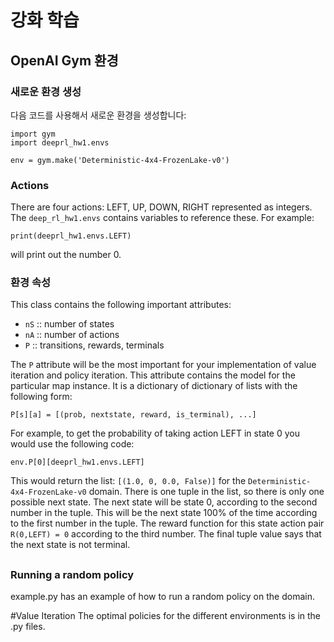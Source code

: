# 강화 학습

## OpenAI Gym 환경
### 새로운 환경 생성

다음 코드를 사용해서 새로운 환경을 생성합니다: 

```
import gym
import deeprl_hw1.envs

env = gym.make('Deterministic-4x4-FrozenLake-v0')
```

### Actions

There are four actions: LEFT, UP, DOWN, RIGHT represented as
integers. The `deep_rl_hw1.envs` contains variables to reference
these. For example:

```
print(deeprl_hw1.envs.LEFT)
```

will print out the number 0.

### 환경 속성

This class contains the following important attributes:

- `nS` :: number of states
- `nA` :: number of actions
- `P` :: transitions, rewards, terminals

The `P` attribute will be the most important for your implementation
of value iteration and policy iteration. This attribute contains the
model for the particular map instance. It is a dictionary of
dictionary of lists with the following form:

```
P[s][a] = [(prob, nextstate, reward, is_terminal), ...]
```

For example, to get the probability of taking action LEFT in state 0
you would use the following code:

```
env.P[0][deeprl_hw1.envs.LEFT]
```

This would return the list: `[(1.0, 0, 0.0, False)]` for the
`Deterministic-4x4-FrozenLake-v0` domain. There is one tuple in the
list, so there is only one possible next state. The next state will be
state 0, according to the second number in the tuple. This will be the
next state 100\% of the time according to the first number in the
tuple. The reward function for this state action pair `R(0,LEFT) = 0`
according to the third number. The final tuple value says that the
next state is not terminal.

##
### Running a random policy

example.py has an example of how to run a random policy on the domain.

#Value Iteration
The optimal policies for the different environments is in the <environment>.py files.
